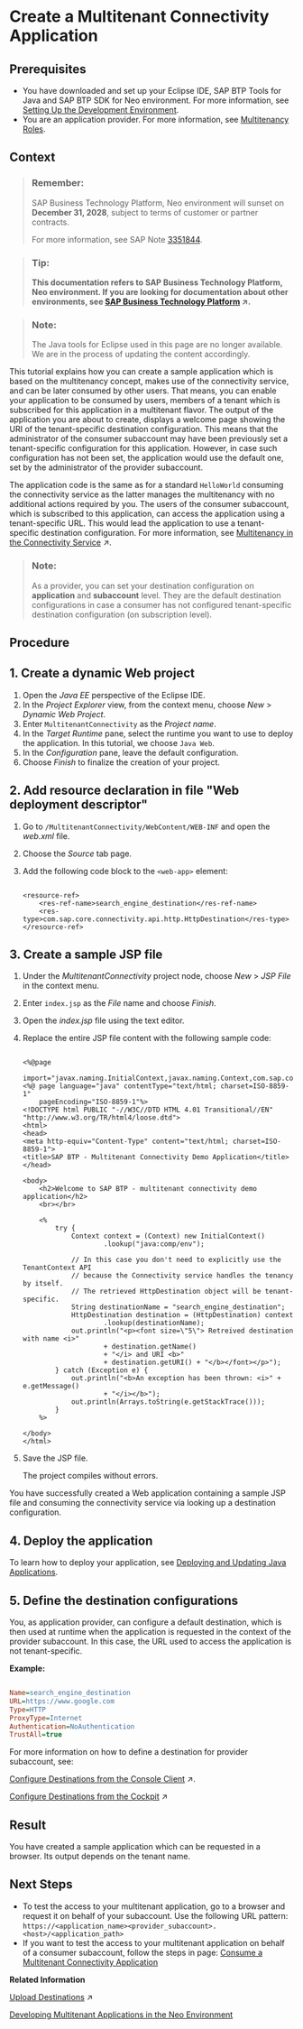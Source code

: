 <!-- loiod88900ba9dd848fc95d875a3056109a7 -->

# Create a Multitenant Connectivity Application



## Prerequisites

-   You have downloaded and set up your Eclipse IDE, SAP BTP Tools for Java and SAP BTP SDK for Neo environment. For more information, see [Setting Up the Development Environment](setting-up-the-development-environment-e815ca4.md).
-   You are an application provider. For more information, see [Multitenancy Roles](multitenancy-roles-48b552f.md).



## Context

> ### Remember:  
> SAP Business Technology Platform, Neo environment will sunset on **December 31, 2028**, subject to terms of customer or partner contracts.
> 
> For more information, see SAP Note [3351844](https://launchpad.support.sap.com/#/notes/3351844).

> ### Tip:  
> **This documentation refers to SAP Business Technology Platform, Neo environment. If you are looking for documentation about other environments, see [SAP Business Technology Platform](https://help.sap.com/viewer/65de2977205c403bbc107264b8eccf4b/Cloud/en-US/6a2c1ab5a31b4ed9a2ce17a5329e1dd8.html "SAP Business Technology Platform (SAP BTP) is an integrated offering comprised of four technology portfolios: database and data management, application development and integration, analytics, and intelligent technologies. The platform offers users the ability to turn data into business value, compose end-to-end business processes, and build and extend SAP applications quickly.") :arrow_upper_right:.**

> ### Note:  
> The Java tools for Eclipse used in this page are no longer available. We are in the process of updating the content accordingly.

This tutorial explains how you can create a sample application which is based on the multitenancy concept, makes use of the connectivity service, and can be later consumed by other users. That means, you can enable your application to be consumed by users, members of a tenant which is subscribed for this application in a multitenant flavor. The output of the application you are about to create, displays a welcome page showing the URI of the tenant-specific destination configuration. This means that the administrator of the consumer subaccount may have been previously set a tenant-specific configuration for this application. However, in case such configuration has not been set, the application would use the default one, set by the administrator of the provider subaccount.

The application code is the same as for a standard `HelloWorld` consuming the connectivity service as the latter manages the multitenancy with no additional actions required by you. The users of the consumer subaccount, which is subscribed to this application, can access the application using a tenant-specific URL. This would lead the application to use a tenant-specific destination configuration. For more information, see [Multitenancy in the Connectivity Service](https://help.sap.com/viewer/b865ed651e414196b39f8922db2122c7/Cloud/en-US/b92140a0c6b942e1a0f72e9fd1133fd9.html "Using multitenancy for applications that require a connection to a remote service or on-premise application.") :arrow_upper_right:.

> ### Note:  
> As a provider, you can set your destination configuration on **application** and **subaccount** level. They are the default destination configurations in case a consumer has not configured tenant-specific destination configuration \(on subscription level\).

<a name="concept_fg2_nmy_xl"/>

<!-- concept\_fg2\_nmy\_xl -->

## Procedure



<a name="concept_fg2_nmy_xl__section_02D65FD5DB1740B28F2E46E4CCEA71C7"/>

## 1. Create a dynamic Web project

1.  Open the *Java EE* perspective of the Eclipse IDE.
2.  In the *Project Explorer* view, from the context menu, choose *New* \> *Dynamic Web Project*.
3.  Enter `MultitenantConnectivity` as the *Project name*.
4.  In the *Target Runtime* pane, select the runtime you want to use to deploy the application. In this tutorial, we choose `Java Web`.
5.  In the *Configuration* pane, leave the default configuration.
6.  Choose *Finish* to finalize the creation of your project.



## 2. Add resource declaration in file "Web deployment descriptor"

1.  Go to `/MultitenantConnectivity/WebContent/WEB-INF` and open the *web.xml* file.
2.  Choose the *Source* tab page.
3.  Add the following code block to the `<web-app>` element:

    ```
    
    <resource-ref>
    	<res-ref-name>search_engine_destination</res-ref-name>
    	<res-type>com.sap.core.connectivity.api.http.HttpDestination</res-type>
    </resource-ref>
    
    ```




## 3. Create a sample JSP file

1.  Under the *MultitenantConnectivity* project node, choose *New* \> *JSP File* in the context menu.
2.  Enter `index.jsp` as the *File* name and choose *Finish*.
3.  Open the *index.jsp* file using the text editor.
4.  Replace the entire JSP file content with the following sample code:

    ```
    
    <%@page
    	import="javax.naming.InitialContext,javax.naming.Context,com.sap.core.connectivity.api.http.HttpDestination,java.util.Arrays"%>
    <%@ page language="java" contentType="text/html; charset=ISO-8859-1"
    	pageEncoding="ISO-8859-1"%>
    <!DOCTYPE html PUBLIC "-//W3C//DTD HTML 4.01 Transitional//EN" "http://www.w3.org/TR/html4/loose.dtd">
    <html>
    <head>
    <meta http-equiv="Content-Type" content="text/html; charset=ISO-8859-1">
    <title>SAP BTP - Multitenant Connectivity Demo Application</title>
    </head>
    
    <body>
    	<h2>Welcome to SAP BTP - multitenant connectivity demo application</h2>
    	<br></br>
    
    	<%
    		try {
    			Context context = (Context) new InitialContext()
    					.lookup("java:comp/env");
    
    			// In this case you don't need to explicitly use the TenantContext API
    			// because the Connectivity service handles the tenancy by itself.
    			// The retrieved HttpDestination object will be tenant-specific.
    			String destinationName = "search_engine_destination";
    			HttpDestination destination = (HttpDestination) context
    					.lookup(destinationName);
    			out.println("<p><font size=\"5\"> Retreived destination with name <i>"
    					+ destination.getName()
    					+ "</i> and URI <b>"
    					+ destination.getURI() + "</b></font></p>");
    		} catch (Exception e) {
    			out.println("<b>An exception has been thrown: <i>" + e.getMessage()
    					+ "</i></b>");
    			out.println(Arrays.toString(e.getStackTrace()));
    		}
    	%>
    
    </body>
    </html>
    
    ```

5.  Save the JSP file.

    The project compiles without errors.


You have successfully created a Web application containing a sample JSP file and consuming the connectivity service via looking up a destination configuration.



## 4. Deploy the application

To learn how to deploy your application, see [Deploying and Updating Java Applications](deploying-and-updating-java-applications-e5dfbc6.md).



## 5. Define the destination configurations

You, as application provider, can configure a default destination, which is then used at runtime when the application is requested in the context of the provider subaccount. In this case, the URL used to access the application is not tenant-specific.

**Example:**

```ini

Name=search_engine_destination
URL=https://www.google.com
Type=HTTP
ProxyType=Internet
Authentication=NoAuthentication
TrustAll=true

```

For more information on how to define a destination for provider subaccount, see:

[Configure Destinations from the Console Client](https://help.sap.com/viewer/b865ed651e414196b39f8922db2122c7/Cloud/en-US/e51558bbbb571014bfc89325eaf075c0.html "") :arrow_upper_right:.

[Configure Destinations from the Cockpit](https://help.sap.com/viewer/b865ed651e414196b39f8922db2122c7/Cloud/en-US/60735ad11d8a488c83537cdcfb257135.html "") :arrow_upper_right:



## Result

You have created a sample application which can be requested in a browser. Its output depends on the tenant name.



## Next Steps

-   To test the access to your multitenant application, go to a browser and request it on behalf of your subaccount. Use the following URL pattern: `https://<application_name><provider_subaccount>.<host>/<application_path>`
-   If you want to test the access to your multitenant application on behalf of a consumer subaccount, follow the steps in page: [Consume a Multitenant Connectivity Application](consume-a-multitenant-connectivity-application-d2886a5.md)

**Related Information**  


[Upload Destinations](https://help.sap.com/viewer/b865ed651e414196b39f8922db2122c7/Cloud/en-US/7bd8fcd7e74c467c811144505e0280fb.html "") :arrow_upper_right:



[Developing Multitenant Applications in the Neo Environment](developing-multitenant-applications-in-the-neo-environment-54a7615.md "In the Neo environment of SAP BTP, you can develop and run multitenant (tenant-aware) applications. These applications run on a shared compute unit that can be used by multiple consumers (tenants). Each consumer accesses the application through a dedicated URL.")

